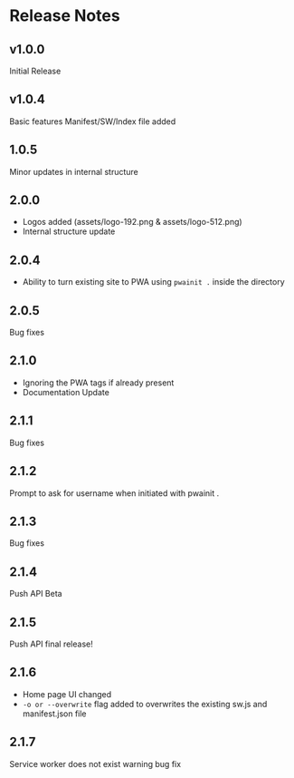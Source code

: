 # Release Notes

## v1.0.0

Initial Release

## v1.0.4
Basic features Manifest/SW/Index file added

## 1.0.5 
Minor updates in internal structure

## 2.0.0
- Logos added (assets/logo-192.png & assets/logo-512.png)
- Internal structure update

## 2.0.4
- Ability to turn existing site to PWA using `pwainit .` inside the directory

## 2.0.5 
Bug fixes

## 2.1.0
- Ignoring the PWA tags if already present
- Documentation Update

## 2.1.1
Bug fixes

## 2.1.2
Prompt to ask for username when initiated with pwainit .

## 2.1.3
Bug fixes

## 2.1.4
Push API Beta

## 2.1.5
Push API final release!

## 2.1.6
- Home page UI changed
- `-o or --overwrite` flag added to overwrites the existing sw.js and manifest.json file

## 2.1.7
Service worker does not exist warning bug fix